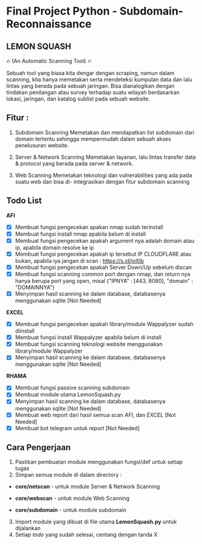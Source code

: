# Final Project Python - Subdomain-Reconnaissance

## LEMON SQUASH
:fire: (An Automatic Scanning Tool) :fire:

Sebuah tool yang biasa kita dengar dengan scraping, namun dalam scanning, kita hanya
memetakan serta mendeteksi kumpulan data dan lalu lintas yang berada pada sebuah
jaringan. Bisa dianalogikan dengan tindakan penilangan atau survey terhadap suatu wilayah
berdasarkan lokasi, jaringan, dan katalog sublist pada sebuah website.

## Fitur :
1. Subdomain Scanning
Memetakan dan mendapatkan list subdomain dari domain tertentu sehingga
mempermudah dalam sebuah akses penelusuran website.

2. Server & Network Scanning
Memetakan layanan, lalu lintas transfer data & protocol yang berada pada server &
network.
3. Web Scanning
Memetakan teknologi dan vulnerabilities yang ada pada suatu web dan bisa di-
integrasikan dengan fitur subdomain scanning


## Todo List

**AFI**
- [x] Membuat fungsi pengecekan apakan nmap sudah terinstall
- [x] Membuat fungsi install nmap apabila belum di install
- [x] Membuat fungsi pengecekan apakah argument nya adalah domain atau ip, apabila domain resolve ke ip
- [x] Membuat fungsi pengecekan apakah ip tersebut IP CLOUDFLARE atau bukan, apabila iya jangan di scan : https://s.id/joXlb
- [x] Membuat fungsi pengecekan apakah Server Down/Up sebelum discan
- [x] Membuat fungsi scanning common port dengan nmap, dan return nya hanya berupa port yang open, misal {"IPNYA" : [443, 8080], "domain" : "DOMAINNYA"}
- [x] Menyimpan hasil scanning ke dalam database, databasenya menggunakan sqlite [Not Needed]

**EXCEL**
- [x] Membuat fungsi pengecekan apakah library/module Wappalyzer sudah diinstall
- [x] Membuat fungsi install Wappalyzer apabila belum di install
- [x] Membuat fungsi scanning teknologi website menggunakan library/module Wappalyzer
- [x] Menyimpan hasil scanning ke dalam database, databasenya menggunakan sqlite [Not Needed]

**RHAMA**
- [x] Membuat fungsi passive scanning subdomain
- [x] Membuat module utama LemonSquash.py
- [x] Menyimpan hasil scanning ke dalam database, databasenya menggunakan sqlite [Not Needed]
- [x] Membuat web report dari hasil semua scan *AFI*, dan *EXCEL* [Not Needed]
- [x] Membuat bot telegram untuk report [Not Needed]

## Cara Pengerjaan

1. Pastikan pembuatan module menggunakan fungsi/def untuk setiap tugas
2. Simpan semua module di dalam directory :

- **core/netscan** - untuk module Server & Network Scanning

- **core/webscan** - untuk module Web Scanning

- **core/subdomain** - untuk module subdomain

3. Import module yang dibuat di file utama **LemonSquash.py** untuk dijalankan
4. Setiap *todo* yang sudah selesai, centang dengan tanda X
